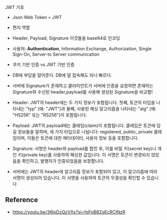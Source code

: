 JWT 기초
- Json Web Token = JWT
- 편지 역할
- Header, Payload, Signature 이것들을 base64로 인코딩
- 사용처: **Authentication**, Information Exchange, Authorization, Single Sign-On, Server-to Server communication
- 쿠키 기반 인증 vs JWT 기반 인증
- DB에 부담을 덜어준다. DB에 덜 접속해도 되니 빠르다. 
- 서버에 Signature가 존재하고 클라이언트가 서버에 인증을 요청하면 존재하는 Signature와 수신된 header,payload를 사용해 생성된 Signature을 비교함!


 - Header: JWT의 header에는 두 가지 정보가 포함됩니다. 첫째, 토큰의 타입을 나타내는 "typ" (예: "JWT")과 둘째, 사용된 해싱 알고리즘을 나타내는 "alg" (예: "HS256" 또는 "RS256")이 포함됩니다.
- Payload: JWT의 payload에는 클레임(claim)이 포함됩니다. 클레임은 토큰에 담길 정보들을 말하며, 세 가지 타입으로 나뉩니다: registered, public, private 클레임이며, 이들은 토큰에 대한 메타데이터, 사용자 정보 등을 포함합니다.
- Signature: 서명은 header와 payload를 합친 후, 이를 비밀 키(secret key)나 개인 키(private key)를 사용하여 해싱한 값입니다. 이 서명은 토큰이 변경되지 않았음을 확인하고, 발행자가 인증되었음을 보장합니다.
- 서버에는 JWT의 header에 알고리즘 정보가 포함되어 있고, 이 알고리즘에 따라 서명이 생성되어 있습니다. 이 서명을 사용하여 토큰의 무결성을 확인할 수 있습니다
## Reference
- https://youtu.be/36lpDzQzVXs?si=fqFpB8ZqEcRCINzR